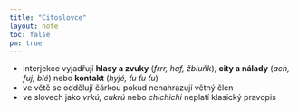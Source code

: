 ```yaml
---
title: "Citoslovce"
layout: note
toc: false
pm: true
---
```

- interjekce vyjadřují **hlasy a zvuky** (_frrr, haf, žbluňk_), **city a nálady** (_ach, fuj, blé_) nebo **kontakt** (_hyjé, ťu ťu ťu_)
- ve větě se oddělují čárkou pokud nenahrazují větný člen
- ve slovech jako _vrkú, cukrú_ nebo _chichichi_ neplatí klasický pravopis